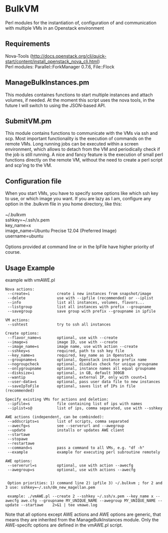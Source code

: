BulkVM
======

Perl modules for the instantiation of, configuration of and communication with multiple VMs in an Openstack environment

Requirements
------------
Nova-Tools (http://docs.openstack.org/cli/quick-start/content/install_openstack_nova_cli.html)<br>
Perl modules: Parallel::ForkManager 0.7.6, File::Flock

ManageBulkInstances.pm 
----------------------
This modules containes functions to start multiple instances and attach volumes, if needed. At the moment this script uses the nova tools, in the future I will switch to using the JSON-based API.

SubmitVM.pm
-----------
This module contains functions to communicate with the VMs via ssh and scp. Most important functionality is the execution of commands on the remote VMs. Long running jobs can be executed within a screen environment, which allows to detach from the VM and periodically check if the job is still running.
A nice and fancy feature is the execution of small perl functions directly on the remote VM, without the need to create a perl script and scp'ing to the VM.

Configuration file
------------------
When you start VMs, you have to specify some options like which ssh key to use, or which image you want. If you are lazy as I am, configure any option in the .bulkvm file in you home directory, like this:<br>
<br>
~/.bulkvm<br>
sshkey=~/.ssh/x.pem<br>
key_name=x<br>
image_name=Ubuntu Precise 12.04 (Preferred Image)<br>
username=ubuntu<br>
<br>
Options provided at command line or in the IpFile have higher priority of course.


Usage Example
-------------

example with vmAWE.pl 

    Nova actions:
     --create=i            create i new instances from snapshot/image
     --delete              use with --ipfile (recommended) or --iplist
     --info                list all instances, volumes, flavors...
     --listgroup           list all instances with prefix --groupname
     --savegroup           save group with prefix --groupname in ipfile

    VM actions:
     --sshtest             try to ssh all instances

    Create options:
     --flavor_name=s       optional, use with --create
     --image=s             image ID, use with --create
     --image_name=s        image name, use with action --create
     --sshkey=s            required, path to ssh key file
     --key_name=s          required, key_name as in Openstack
     --groupname=s         optional, Openstack instance prefix name
     --nogroupcheck        optional, disables check for unique groupname
     --onlygroupname       optional, instance names all equal groupname
     --disksize=i          optional, in GB, default 300GB
     --wantip              optional, external IP, only with count=1
     --user-data=s         optional, pass user data file to new instances
     --saveIpToFile        optional, saves list of IPs in file (recommended)

    Specify existing VMs for actions and deletion:
     --ipfile=s            file containing list of ips with names
     --iplist=s@           list of ips, comma separated, use with --sshkey

    AWE actions (independent, can be combinded):
     --addscripts=s        list of scripts, comma separated
     --awecfg=s            see --serverurl and --awegroup
     --update              installs or updates AWE client
     --startawe            
     --stopawe             
     --restartawe          
     --command=s           pass a command to all VMs, e.g. "df -h"
     --example             example for executing perl subroutine remotely

    AWE options:
     --serverurl=s         optional, use with action --awecfg
     --awegroup=s          optional, use with actions --awecfg

 
     Option priorities: 1) command line 2) ipfile 3) ~/.bulkvm ; for 2 and 3 use: sshkey=~/.ssh/dm_new_magellan.pem
 
     example: ./vmAWE.pl --create 2 --sshkey ~/.ssh/x.pem --key_name x --awecfg awe.cfg --groupname MY_UNIQUE_NAME --awegroup MY_UNIQUE_NAME --update --startawe    2>&1 | tee vmawe.log

Note that all options except AWE actions and AWE options are generic, that means they are inherited from the ManageBulkInstances module. Only the AWE-specifc options are defined in the vmAWE.pl script.
